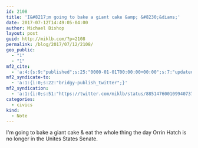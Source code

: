 ```yaml
---
id: 2108
title: 'I&#8217;m going to bake a giant cake &amp; &#8230;&diams;'
date: 2017-07-12T14:49:05-04:00
author: Michael Bishop
layout: post
guid: http://miklb.com/?p=2108
permalink: /blog/2017/07/12/2108/
geo_public:
  - "1"
  - "1"
mf2_cite:
  - 'a:4:{s:9:"published";s:25:"0000-01-01T00:00:00+00:00";s:7:"updated";s:25:"0000-01-01T00:00:00+00:00";s:8:"category";a:1:{i:0;s:0:"";}s:6:"author";a:0:{}}'
mf2_syndicate-to:
  - 'a:1:{i:0;s:22:"bridgy-publish_twitter";}'
mf2_syndication:
  - 'a:1:{i:0;s:51:"https://twitter.com/miklb/status/885147600109940737";}'
categories:
  - civics
kind:
  - Note
---
```

I'm going to bake a giant cake & eat the whole thing the day Orrin Hatch is no longer in the Unites States Senate.